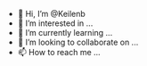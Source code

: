 - 👋 Hi, I’m @Keilenb
- 👀 I’m interested in ...
- 🌱 I’m currently learning ...
- 💞️ I’m looking to collaborate on ...
- 📫 How to reach me ...

<!---
Keilenb/Keilenb is a ✨ special ✨ repository because its `README.md` (this file) appears on your GitHub profile.
You can click the Preview link to take a look at your changes.
--->
